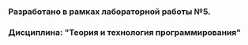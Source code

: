 ### Разработано в рамках лабораторной работы №5. 
### Дисциплина: "Теория и технология программирования"
